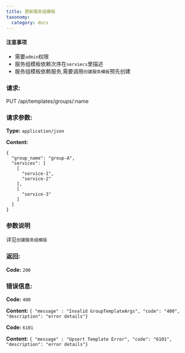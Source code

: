 ```yaml
---
title: 更新服务组模板
taxonomy:
  category: docs
---
```


#### 注意事项

- 需要`admin`权限
- 服务组模板依赖次序在`serviecs`里描述
- 服务组模板依赖服务,需要调用`创建服务模板`预先创建

### 请求:

  PUT /api/templates/groups/:name

### 请求参数:

**Type:** `application/json`

**Content:**

```
{
  "group_name": "group-A",
  "services": [
    [
      "service-1",
      "service-2"
    ],
    [
      "service-3"
    ]
  ]
}
```
### 参数说明

详见`创建服务组模版`

### 返回:

**Code:** `200`

### 错误信息:

**Code:** `400`

**Content:** `{ "message" : "Invalid GroupTemplateArgs", "code": "400", "description": "error details"}`

**Code:** `6101`

**Content:** `{ "message" : "Upsert Template Error", "code": "6101", "description": "error details"}`

